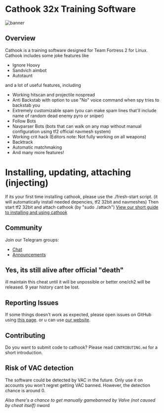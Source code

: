 # Cathook 32x Training Software
![banner](https://i.ibb.co/FHM2JXY/cathook.png)

## Overview

Cathook is a training software designed for Team Fortress 2 for Linux. Cathook includes some joke features like

* Ignore Hoovy
* Sandvich aimbot
* Autotaunt

and a lot of useful features, including

* Working hitscan and projectile nospread
* Anti Backstab with option to use "No" voice command when spy tries to backstab you
* Extremely customizable spam (you can make spam lines that'll include name of random dead enemy pyro or sniper)
* Follow Bots
* Navparser Bots (bots that can walk on any map without manual configuration using tf2 official navmesh system)
* Working crit hack (Editors note: Not fully working on all weapons)
* Backtrack
* Automatic matchmaking
* And many more features!

# Installing, updating, attaching (injecting)

If its your first time installing cathook, please use the ./fresh-start script.
(it will automatically install needed depencies, tf2 32bit and navmeshes)
Then start tf2 32bit and attach cathook (by "sudo ./attach")
[View our short guide to installing and using cathook](https://cathook.org/docs) 

## Community
Join our Telegram groups:
- [Chat](https://t.me/cathookcom)
- [Announcements](https://t.me/cathookmel)
## Yes, its still alive after official "death"

ill maintain this cheat until it will be unpossible or better one/ch2 will be released.
9 year history cant be lost.

## Reporting Issues

If some things doesn't work as expected, please open issues on GitHub using [this page](https://github.com/mlemlody/cathook/issues).
or u can use [our website](https://cathook.org/support).

## Contributing

Do you want to submit code to cathook? Please read `CONTRIBUTING.md` for a short introduction.

## Risk of VAC detection

The software could be detected by VAC in the future. Only use it on accounts you won't regret getting VAC banned. However, the detection chance is around 0.

*Also there's a chance to get manually gamebanned by Valve (not caused by cheat itself)*
nword
